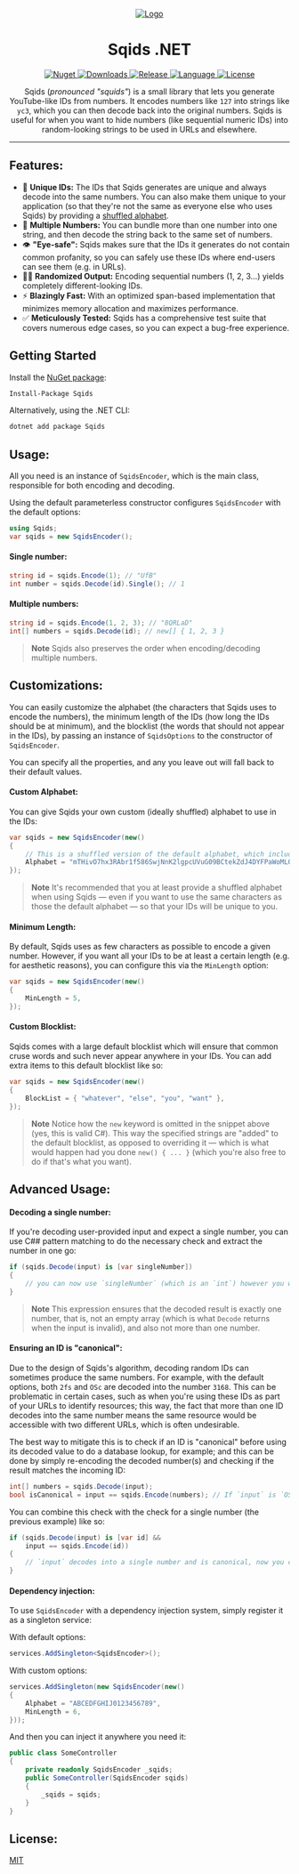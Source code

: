 <p align="center">
	<a href="https://sqids.org/dotnet">
		<img alt="Logo" src="logo.svg" />
	</a>
</p>
<h1 align="center">Sqids .NET</h1>
<p align="center">
	<a href="https://www.nuget.org/packages/Sqids">
		<img alt="Nuget" src="https://img.shields.io/nuget/v/Sqids?style=for-the-badge&logo=nuget&color=008FF7" />
	</a>
	<a href="https://www.nuget.org/packages/Sqids">
		<img alt="Downloads" src="https://img.shields.io/nuget/dt/Sqids?style=for-the-badge" />
	</a>
	<a href="https://github.com/sqids/sqids-dotnet/releases">
		<img alt="Release" src="https://img.shields.io/github/v/release/sqids/sqids-dotnet?style=for-the-badge&color=FB0088" />
	</a>
	<a href="https://github.com/sqids/sqids-dotnet/tree/main/src/Sqids">
		<img alt="Language" src="https://img.shields.io/badge/written_in-C%23-8F00FF?style=for-the-badge" />
	</a>
	<a href="LICENSE">
		<img alt="License" src="https://img.shields.io/github/license/sqids/sqids-dotnet?style=for-the-badge&color=FFA800" />
	</a>
</p>
<p align="center">
	Sqids (<em>pronounced "squids"</em>) is a small library that lets you generate YouTube-like IDs from numbers. It encodes numbers like <code>127</code> into strings like <code>yc3</code>, which you can then decode back into the original numbers. Sqids is useful for when you want to hide numbers (like sequential numeric IDs) into random-looking strings to be used in URLs and elsewhere.
</p>

---

## Features:

-   💎 **Unique IDs:** The IDs that Sqids generates are unique and always decode into the same numbers. You can also make them unique to your application (so that they're not the same as everyone else who uses Sqids) by providing a [shuffled alphabet](#custom-alphabet).
-   🔢 **Multiple Numbers:** You can bundle more than one number into one string, and then decode the string back to the same set of numbers.
-   👁 **"Eye-safe":** Sqids makes sure that the IDs it generates do not contain common profanity, so you can safely use these IDs where end-users can see them (e.g. in URLs).
-   🤹‍♀️ **Randomized Output:** Encoding sequential numbers (1, 2, 3...) yields completely different-looking IDs.
-   ⚡ **Blazingly Fast:** With an optimized span-based implementation that minimizes memory allocation and maximizes performance.
-   ✅ **Meticulously Tested:** Sqids has a comprehensive test suite that covers numerous edge cases, so you can expect a bug-free experience.

## Getting Started

Install the [NuGet package](https://nuget.org/packages/Sqids):

```sh
Install-Package Sqids
```

Alternatively, using the .NET CLI:

```sh
dotnet add package Sqids
```

## Usage:

All you need is an instance of `SqidsEncoder`, which is the main class, responsible for both encoding and decoding.

Using the default parameterless constructor configures `SqidsEncoder` with the default options:

```csharp
using Sqids;
var sqids = new SqidsEncoder();
```

#### Single number:

```cs
string id = sqids.Encode(1); // "UfB"
int number = sqids.Decode(id).Single(); // 1
```

#### Multiple numbers:

```cs
string id = sqids.Encode(1, 2, 3); // "8QRLaD"
int[] numbers = sqids.Decode(id); // new[] { 1, 2, 3 }
```

> **Note**
> Sqids also preserves the order when encoding/decoding multiple numbers.

## Customizations:

You can easily customize the alphabet (the characters that Sqids uses to encode the numbers), the minimum length of the IDs (how long the IDs should be at minimum), and the blocklist (the words that should not appear in the IDs), by passing an instance of `SqidsOptions` to the constructor of `SqidsEncoder`.

You can specify all the properties, and any you leave out will fall back to their default values.

#### Custom Alphabet:

You can give Sqids your own custom (ideally shuffled) alphabet to use in the IDs:

```cs
var sqids = new SqidsEncoder(new()
{
    // This is a shuffled version of the default alphabet, which includes lowercase letters (a-z), uppercase letters (A-Z), and digits (0-9)
    Alphabet = "mTHivO7hx3RAbr1f586SwjNnK2lgpcUVuG09BCtekZdJ4DYFPaWoMLQEsXIqyz",
});
```

> **Note**
> It's recommended that you at least provide a shuffled alphabet when using Sqids — even if you want to use the same characters as those the default alphabet — so that your IDs will be unique to you.

#### Minimum Length:

By default, Sqids uses as few characters as possible to encode a given number. However, if you want all your IDs to be at least a certain length (e.g. for aesthetic reasons), you can configure this via the `MinLength` option:

```cs
var sqids = new SqidsEncoder(new()
{
    MinLength = 5,
});
```

#### Custom Blocklist:

Sqids comes with a large default blocklist which will ensure that common cruse words and such never appear anywhere in your IDs.
You can add extra items to this default blocklist like so:

```cs
var sqids = new SqidsEncoder(new()
{
    BlockList = { "whatever", "else", "you", "want" },
});
```

> **Note**
> Notice how the `new` keyword is omitted in the snippet above (yes, this is valid C#). This way the specified strings are "added" to the default blocklist, as opposed to overriding it — which is what would happen had you done `new() { ... }` (which you're also free to do if that's what you want).

## Advanced Usage:

#### Decoding a single number:

If you're decoding user-provided input and expect a single number, you can use C## pattern matching to do the necessary check and extract the number in one go:

```cs
if (sqids.Decode(input) is [var singleNumber])
{
    // you can now use `singleNumber` (which is an `int`) however you wish
}
```

> **Note**
> This expression ensures that the decoded result is exactly one number, that is, not an empty array (which is what `Decode` returns when the input is invalid), and also not more than one number.

#### Ensuring an ID is "canonical":

Due to the design of Sqids's algorithm, decoding random IDs can sometimes produce the same numbers. For example, with the default options, both `2fs` and `OSc` are decoded into the number `3168`. This can be problematic in certain cases, such as when you're using these IDs as part of your URLs to identify resources; this way, the fact that more than one ID decodes into the same number means the same resource would be accessible with two different URLs, which is often undesirable.

The best way to mitigate this is to check if an ID is "canonical" before using its decoded value to do a database lookup, for example; and this can be done by simply re-encoding the decoded number(s) and checking if the result matches the incoming ID:

```cs
int[] numbers = sqids.Decode(input);
bool isCanonical = input == sqids.Encode(numbers); // If `input` is `OSc`, this evaluates to `true` (because that's the canonical encoding of `3168`), and if `input` is `2fs`, it evaluates to `false`.
```

You can combine this check with the check for a single number (the previous example) like so:

```cs
if (sqids.Decode(input) is [var id] &&
    input == sqids.Encode(id))
{
    // `input` decodes into a single number and is canonical, now you can safely use it
}
```

#### Dependency injection:

To use `SqidsEncoder` with a dependency injection system, simply register it as a singleton service:

With default options:

```cs
services.AddSingleton<SqidsEncoder>();
```

With custom options:

```cs
services.AddSingleton(new SqidsEncoder(new()
{
    Alphabet = "ABCEDFGHIJ0123456789",
    MinLength = 6,
}));
```

And then you can inject it anywhere you need it:

```cs
public class SomeController
{
    private readonly SqidsEncoder _sqids;
    public SomeController(SqidsEncoder sqids)
    {
        _sqids = sqids;
    }
}
```

## License:

[MIT](LICENSE)
